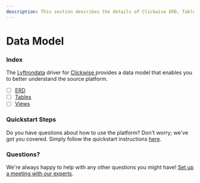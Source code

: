 ```yaml
---
description: This section describes the details of Clickwise ERD, Tables, and Views.
---
```


# Data Model

### Index

The  [Lyftrondata](https://www.lyftrondata.com/) driver for [Clickwise](https://www.lyftrondata.com/integration/clickwise/)[ ](https://www.lyftrondata.com/integration/clickwise/)provides a data model that enables you to better understand the source platform.

* [ ] [ERD](../../../marketing-analytics/clickwise/data-model/erd.md)
* [ ] [Tables](../../../marketing-analytics/clickwise/data-model/tables.md)
* [ ] [Views](../../../marketing-analytics/clickwise/data-model/views.md)

### Quickstart Steps

Do you have questions about how to use the platform? Don't worry; we've got you covered. Simply follow the quickstart instructions [here](../../../../quickstart-steps.md).

### Questions? <a href="#questions" id="questions"></a>

We're always happy to help with any other questions you might have! [Set up a meeting with our experts](https://www.lyftrondata.com/book-a-meeting/).


